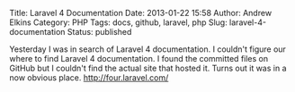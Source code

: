 Title: Laravel 4 Documentation
Date: 2013-01-22 15:58
Author: Andrew Elkins
Category: PHP
Tags: docs, github, laravel, php
Slug: laravel-4-documentation
Status: published

Yesterday I was in search of Laravel 4 documentation. I couldn't figure
our where to find Laravel 4 documentation. I found the committed files
on GitHub but I couldn't find the actual site that hosted it. Turns out
it was in a now obvious place. <http://four.laravel.com/>
